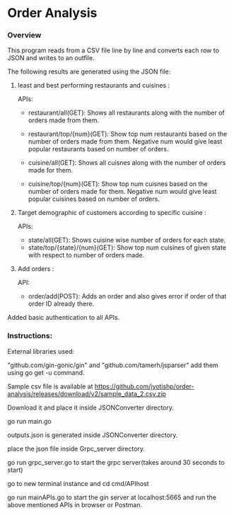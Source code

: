 # Order Analysis

### Overview

This program reads from a CSV file line by line and converts each row to JSON and writes to an outfile.

The following results are generated using the JSON file:

1. least and best performing restaurants and cuisines :

    APIs:
    
    - restaurant/all(GET):  Shows all restaurants along with the number of orders made from them.
    
    - restaurant/top/{num}(GET): Show top num restaurants based on the number of orders made from them. Negative num would give least popular restaurants based on number of orders.
    
    - cuisine/all(GET): Shows all cuisnes along with the number of orders made for them.
    - cuisine/top/{num}(GET): Show top num cuisnes based on the number of orders made for them. Negative num would give least popular cuisines based on number of orders.
    
    
2. Target demographic of customers according to specific cuisine :

    APIs:
    
    - state/all(GET): Shows cuisine wise number of orders for each state.
    - state/top/{state}/{num}(GET): Show top num cuisines of given state with respect to number of orders made.
    
3. Add orders :
    
    API:
    
    - order/add(POST): Adds an order and also gives error if order of that order ID already there.
    
Added basic authentication to all APIs.

### Instructions:

External libraries used:

"github.com/gin-gonic/gin" and "github.com/tamerh/jsparser" add them using go get -u command.

Sample csv file is available at https://github.com/jyotishp/order-analysis/releases/download/v2/sample_data_2.csv.zip

Download it and place it inside JSONConverter directory.

go run main.go

outputs.json is generated inside JSONConverter directory.

place the json file inside Grpc_server directory.

go run grpc_server.go to start the grpc server(takes around 30 seconds to start)

go to new terminal instance and cd cmd/APIhost

go run mainAPIs.go to start the gin server at localhost:5665 and run the above mentioned APIs in browser or Postman.


